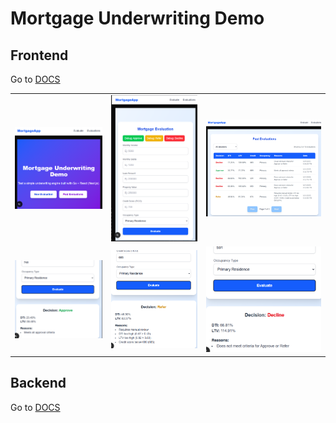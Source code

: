 # Mortgage Underwriting Demo

## Frontend

Go to [DOCS](./frontend/README.md)


|  |  |  |
| :--------: | :-------: | :-------: |
| ![](./frontend/.github/1.webp) | <img src="./frontend/.github/2.webp" width=300/> | <img src="./frontend/.github/6.webp" width=400/> |
| <img src="./frontend/.github/3.webp" width=200/> | <img src="./frontend/.github/4.webp" width=200/> | <img src="./frontend/.github/5.webp" width=200/> |


## Backend

Go to [DOCS](./backend/README.md)
